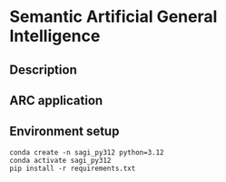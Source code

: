 # Semantic Artificial General Intelligence
## Description
## ARC application

## Environment setup
```
conda create -n sagi_py312 python=3.12
conda activate sagi_py312
pip install -r requirements.txt
```

